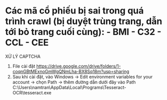 Các mã cổ phiếu bị sai trong quá trình crawl (bị duyệt trùng trang, dẫn tới bỏ trang cuối cùng):
	- BMI
	- C32
	- CCL
	- CEE
================================================================================================================
XỬ LÝ CAPTCHA
1. File cài đặt
	https://drive.google.com/drive/folders/1-coqnGBtMExnoGmWgQNmLha-BX8Sq18m?usp=sharing
2. Sau khi cài đặt, vào Windows -> Edit environment variables for your account -> chọn Path -> thêm đường dẫn dưới đây vào Path
	C:\Users\namtran\AppData\Local\Programs\Tesseract-OCR\tesseract.exe